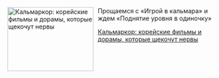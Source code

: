 <!--2025-07-13 12:30:04-->
<div class="yb">
  <div class="rss kino_teatr"><a href="https://www.kino-teatr.ru/blog/y2025/7-13/2103/" title="Кальмаркор: корейские фильмы и дорамы, которые щекочут нервы"><img src="https://www.kino-teatr.ru/blog/3/0/2103/poster.jpg" width="196" height="147" align="left" hspace="5" style="margin: 0px 10px 0px 5px" alt="Кальмаркор: корейские фильмы и дорамы, которые щекочут нервы"/></a>Прощаемся с «Игрой в кальмара» и ждем «Поднятие уровня в одиночку» <p class="titl"><a href="https://www.kino-teatr.ru/blog/y2025/7-13/2103/">Кальмаркор: корейские фильмы и дорамы, которые щекочут нервы</a></p></div>
</div>
